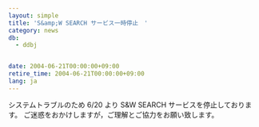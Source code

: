 ```yaml
---
layout: simple
title: 'S&amp;W SEARCH サービス一時停止　'
category: news
db:
  - ddbj


date: 2004-06-21T00:00:00+09:00
retire_time: 2004-06-21T00:00:00+09:00
lang: ja
---
```


システムトラブルのため 6/20 より S&amp;W SEARCH サービスを停止しております。 ご迷惑をおかけしますが，ご理解とご協力をお願い致します。
